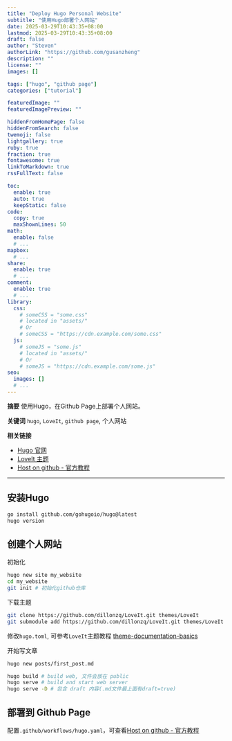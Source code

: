 ```yaml
---
title: "Deploy Hugo Personal Website"
subtitle: "使用Hugo部署个人网站"
date: 2025-03-29T10:43:35+08:00
lastmod: 2025-03-29T10:43:35+08:00
draft: false
author: "Steven"
authorLink: "https://github.com/gusanzheng"
description: ""
license: ""
images: []

tags: ["hugo", "github page"]
categories: ["tutorial"]

featuredImage: ""
featuredImagePreview: ""

hiddenFromHomePage: false
hiddenFromSearch: false
twemoji: false
lightgallery: true
ruby: true
fraction: true
fontawesome: true
linkToMarkdown: true
rssFullText: false

toc:
  enable: true
  auto: true
  keepStatic: false
code:
  copy: true
  maxShownLines: 50
math:
  enable: false
  # ...
mapbox:
  # ...
share:
  enable: true
  # ...
comment:
  enable: true
  # ...
library:
  css:
    # someCSS = "some.css"
    # located in "assets/"
    # Or
    # someCSS = "https://cdn.example.com/some.css"
  js:
    # someJS = "some.js"
    # located in "assets/"
    # Or
    # someJS = "https://cdn.example.com/some.js"
seo:
  images: []
  # ...
---
```

**摘要**
使用Hugo，在Github Page上部署个人网站。

**关键词**
`hugo`, `LoveIt`, `github page`, 个人网站

<!--more-->

**相关链接**
- [Hugo 官网](https://gohugo.io/)
- [LoveIt 主题](https://hugoloveit.com/)
- [Host on github - 官方教程](https://gohugo.io/hosting-and-deployment/hosting-on-github/)

---

## 安装Hugo
```bash
go install github.com/gohugoio/hugo@latest
hugo version
```

## 创建个人网站

初始化
```bash
hugo new site my_website
cd my_website
git init # 初始化github仓库
```

下载主题
```bash
git clone https://github.com/dillonzq/LoveIt.git themes/LoveIt
git submodule add https://github.com/dillonzq/LoveIt.git themes/LoveIt
```

修改`hugo.toml`, 可参考`LoveIt`主题教程 [theme-documentation-basics](https://hugoloveit.com/theme-documentation-basics/)

开始写文章
```bash
hugo new posts/first_post.md

hugo build # build web, 文件会放在 public
hugo serve # build and start web server
hugo serve -D # 包含 draft 内容(.md文件最上面有draft=true)
```

## 部署到 Github Page
配置`.github/workflows/hugo.yaml`，可查看[Host on github - 官方教程](https://gohugo.io/hosting-and-deployment/hosting-on-github/)
